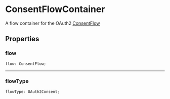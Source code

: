# ConsentFlowContainer

A flow container for the OAuth2 [ConsentFlow](ConsentFlow.md)

## Properties

### flow

```ts
flow: ConsentFlow;
```

***

### flowType

```ts
flowType: OAuth2Consent;
```
